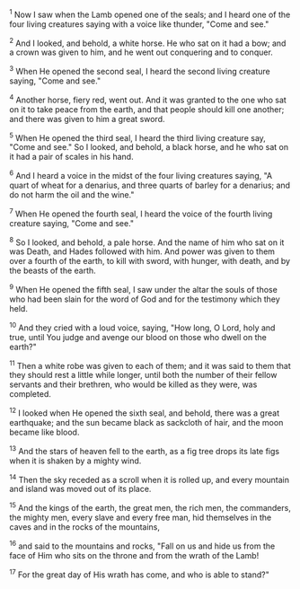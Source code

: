 <sup>1</sup> 
Now I saw when the Lamb opened one of the seals; and I heard one of the four living creatures saying with a voice like thunder, "Come and see." 

<sup>2</sup> 
And I looked, and behold, a white horse. He who sat on it had a bow; and a crown was given to him, and he went out conquering and to conquer.

<sup>3</sup> 
When He opened the second seal, I heard the second living creature saying, "Come and see." 

<sup>4</sup> 
Another horse, fiery red, went out. And it was granted to the one who sat on it to take peace from the earth, and that people should kill one another; and there was given to him a great sword.

<sup>5</sup> 
When He opened the third seal, I heard the third living creature say, "Come and see." So I looked, and behold, a black horse, and he who sat on it had a pair of scales in his hand. 

<sup>6</sup> 
And I heard a voice in the midst of the four living creatures saying, "A quart of wheat for a denarius, and three quarts of barley for a denarius; and do not harm the oil and the wine." 

<sup>7</sup> 
When He opened the fourth seal, I heard the voice of the fourth living creature saying, "Come and see." 

<sup>8</sup> 
So I looked, and behold, a pale horse. And the name of him who sat on it was Death, and Hades followed with him. And power was given to them over a fourth of the earth, to kill with sword, with hunger, with death, and by the beasts of the earth.

<sup>9</sup> 
When He opened the fifth seal, I saw under the altar the souls of those who had been slain for the word of God and for the testimony which they held. 

<sup>10</sup> 
And they cried with a loud voice, saying, "How long, O Lord, holy and true, until You judge and avenge our blood on those who dwell on the earth?" 

<sup>11</sup> 
Then a white robe was given to each of them; and it was said to them that they should rest a little while longer, until both the number of their fellow servants and their brethren, who would be killed as they were, was completed.

<sup>12</sup> 
I looked when He opened the sixth seal, and behold, there was a great earthquake; and the sun became black as sackcloth of hair, and the moon became like blood. 

<sup>13</sup> 
And the stars of heaven fell to the earth, as a fig tree drops its late figs when it is shaken by a mighty wind. 

<sup>14</sup> 
Then the sky receded as a scroll when it is rolled up, and every mountain and island was moved out of its place. 

<sup>15</sup> 
And the kings of the earth, the great men, the rich men, the commanders, the mighty men, every slave and every free man, hid themselves in the caves and in the rocks of the mountains, 

<sup>16</sup> 
and said to the mountains and rocks, "Fall on us and hide us from the face of Him who sits on the throne and from the wrath of the Lamb! 

<sup>17</sup> 
For the great day of His wrath has come, and who is able to stand?"